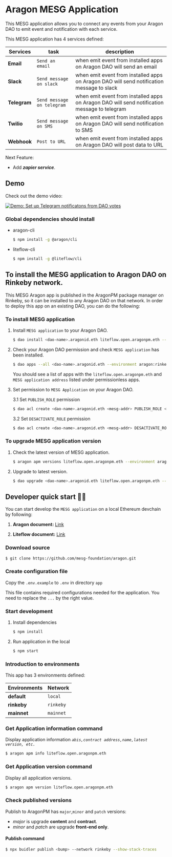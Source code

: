 # Aragon MESG Application

This MESG application allows you to connect any events from your Aragon DAO to emit event and notification with each service.

This MESG application has 4 services defined:

| **Services** | **task** |**description** |
| --- | --- | --- |
| **Email** | `Send an email` | when emit event from installed apps on Aragon DAO will send an email |
| **Slack** | `Send message on slack` | when emit event from installed apps on Aragon DAO will send notification message to slack  |
| **Telegram** | `Send message on telegram` | when emit event from installed apps on Aragon DAO will send notification message to telegram |
| **Twilio** | `Send message on SMS` | when emit event from installed apps on Aragon DAO will send notification to SMS |
| **Webhook** | `Post to URL` | when emit event from installed apps on Aragon DAO will post data to URL |

Next Feature:

- Add _**zapier service**_.

## Demo

Check out the demo video:

[![Demo: Set up Telegram notificatons from DAO votes](http://i3.ytimg.com/vi/7R1pBGLJbPs/maxresdefault.jpg)](https://www.youtube.com/watch?v=7R1pBGLJbPs&feature=youtu.be "Demo: Set up Telegram notificatons from DAO votes")

### Global dependencies should install

- aragon-cli

    ```sh
    $ npm install -g @aragon/cli
    ```

- liteflow-cli

    ```sh
    $ npm install -g @liteflow/cli
    ```

## To install the MESG application to Aragon DAO on Rinkeby network.

This MESG Aragon app is published in the AragonPM package manager on Rinkeby, so it can be
installed to any Aragon DAO on that network. In order to deploy this app on an existing DAO,
you can do the following:

### To install MESG application

1. Install `MESG application` to your Aragon DAO.

    ```sh
    $ dao install <dao-name>.aragonid.eth liteflow.open.aragonpm.eth --environment aragon:rinkeby
    ```

2. Check your Aragon DAO permission and check `MESG application` has been installed.

    ```sh
    $ dao apps --all <dao-name>.aragonid.eth --environment aragon:rinkeby
    ```

    You should see a list of apps with the `liteflow.open.aragonpm.eth` and `MESG application address` listed under permissionless apps.

3. Set permission to `MESG Application` on your Aragon DAO.

    3.1 Set `PUBLISH_ROLE` permission

      ```sh
      $ dao acl create <dao-name>.aragonid.eth <mesg-addr> PUBLISH_ROLE <your-addr> <your-addr> --environment aragon:rinkeby
      ```

    3.2 Set `DESACTIVATE_ROLE` permission

      ```sh
      $ dao acl create <dao-name>.aragonid.eth <mesg-addr> DESACTIVATE_ROLE <your-addr> <your-addr> --environment aragon:rinkeby
      ```  

### To upgrade MESG application version

1. Check the latest version of MESG application.

    ```sh
    $ aragon apm versions liteflow.open.aragonpm.eth --environment aragon:rinkeby
    ```

2. Upgrade to latest version.

    ```sh
    $ dao upgrade <dao-name>.aragonid.eth liteflow.open.aragonpm.eth --environment aragon:rinkeby
    ```

## Developer quick start 👩‍💻

You can start develop the `MESG application` on a local Ethereum devchain by following:

1. **Aragon document:** [Link](https://hack.aragon.org/docs/getting-started)

2. **Liteflow document:** [Link](https://docs.liteflow.com/)

### Download source

```sh
$ git clone https://github.com/mesg-foundation/aragon.git
```

### Create configuration file

Copy the `.env.example` to `.env` in directory `app`

This file contains required configurations needed for the application.
You need to replace the `...` by the right value.


### Start development

1. Install dependencies

    ```sh
    $ npm install
    ```

2. Run application in the local

    ```sh
    $ npm start
    ```

### Introduction to environments

This app has 3 environments defined:

| **Environments** | **Network** |
| --- | --- |
| **default** | `local` |
| **rinkeby** | `rinkeby` |
| **mainnet** | `mainnet` |

### Get Application information command

Display application information _`abis,contract address,name,latest version, etc.`_

```sh
$ aragon apm info liteflow.open.aragonpm.eth
```

### Get Application version command

Display all application versions.

```sh
$ aragon apm version liteflow.open.aragonpm.eth
```

### Check published versions

Publish to AragonPM has `major`,`minor` and `patch` versions:

- _major_ is upgrade **content** and **contract**.
- _minor_ and _patch_ are upgrade **front-end only**.

#### Publish command

```sh
$ npx buidler publish <bump> --network rinkeby --show-stack-traces
```
